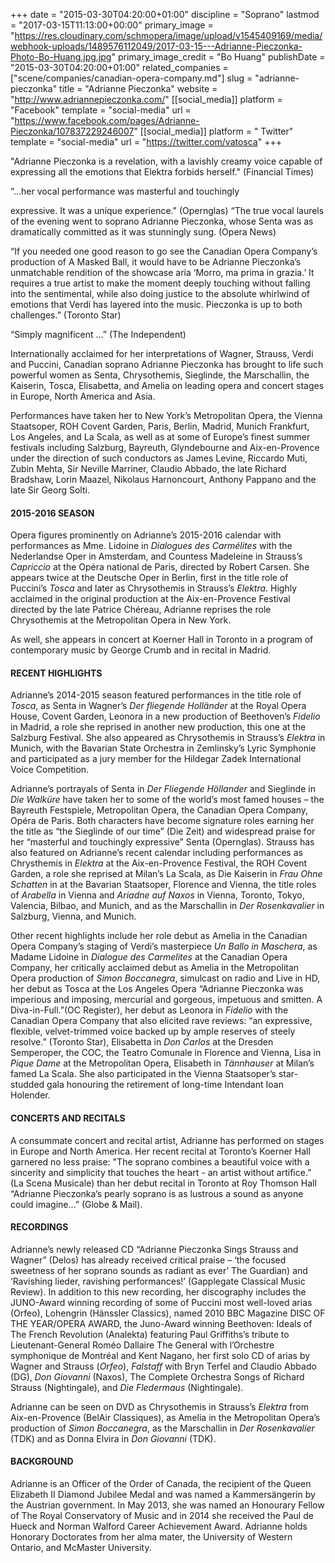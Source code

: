 +++
date = "2015-03-30T04:20:00+01:00"
discipline = "Soprano"
lastmod = "2017-03-15T11:13:00+00:00"
primary_image = "https://res.cloudinary.com/schmopera/image/upload/v1545409169/media/webhook-uploads/1489576112049/2017-03-15---Adrianne-Pieczonka-Photo-Bo-Huang.jpg.jpg"
primary_image_credit = "Bo Huang"
publishDate = "2015-03-30T04:20:00+01:00"
related_companies = ["scene/companies/canadian-opera-company.md"]
slug = "adrianne-pieczonka"
title = "Adrianne Pieczonka"
website = "http://www.adriannepieczonka.com/"
[[social_media]]
platform = "Facebook"
template = "social-media"
url = "https://www.facebook.com/pages/Adrianne-Pieczonka/107837229246007"
[[social_media]]
platform = " Twitter"
template = "social-media"
url = "https://twitter.com/vatosca"
+++

"Adrianne Pieczonka is a revelation, with a lavishly creamy
voice capable of expressing all the emotions that Elektra
forbids herself." (Financial Times)

“…her vocal performance was masterful and touchingly

expressive. It was a unique experience." (Opernglas)
“The true vocal laurels of the evening went to soprano
Adrianne Pieczonka, whose Senta was as dramatically
committed as it was stunningly sung. (Opera News)

“If you needed one good reason to go see the Canadian
Opera Company’s production of A Masked Ball, it would
have to be Adrianne Pieczonka’s unmatchable rendition of
the showcase aria ‘Morro, ma prima in grazia.’ It requires
a true artist to make the moment deeply touching without
falling into the sentimental, while also doing justice to the
absolute whirlwind of emotions that Verdi has layered into
the music. Pieczonka is up to both challenges.” (Toronto
Star)

“Simply magnificent …” (The Independent)

Internationally acclaimed for her interpretations of Wagner, Strauss, Verdi and Puccini, Canadian soprano Adrianne Pieczonka has brought to life such powerful women as Senta, Chrysothemis, Sieglinde, the Marschallin, the Kaiserin, Tosca, Elisabetta, and Amelia on leading opera and concert stages in Europe, North America and Asia.

Performances have taken her to New York’s Metropolitan Opera, the Vienna Staatsoper, ROH Covent Garden, Paris, Berlin, Madrid, Munich Frankfurt, Los Angeles, and La Scala, as well as at some of Europe’s finest summer festivals including Salzburg, Bayreuth, Glyndebourne and Aix-en-Provence under the direction of such conductors as James Levine, Riccardo Muti, Zubin Mehta, Sir Neville Marriner, Claudio Abbado, the late Richard Bradshaw, Lorin Maazel, Nikolaus Harnoncourt, Anthony Pappano and the late Sir Georg Solti.

#### 2015-2016 SEASON

Opera figures prominently on Adrianne’s 2015-2016 calendar with performances as Mme. Lidoine in *Dialogues des Carmélites* with the Nederlandse Oper in Amsterdam, and Countess Madeleine in Strauss’s *Capriccio* at the Opéra national de Paris, directed by Robert Carsen. She appears twice at the Deutsche Oper in Berlin, first in the title role of Puccini’s *Tosca* and later as Chrysothemis in Strauss’s *Elektra*. Highly acclaimed in the original production at the Aix-en-Provence Festival directed by the late Patrice Chéreau, Adrianne reprises the role Chrysothemis at the Metropolitan Opera in New York.

As well, she appears in concert at Koerner Hall in Toronto in a program of contemporary music by George Crumb and in recital in Madrid.

#### RECENT HIGHLIGHTS

Adrianne’s 2014-2015 season featured performances in the title role of *Tosca*, as Senta in Wagner’s *Der fliegende Holländer* at the Royal Opera House, Covent Garden, Leonora in a new production of Beethoven’s *Fidelio* in Madrid, a role she reprised in another new production, this one at the Salzburg Festival. She also appeared as Chrysothemis in Strauss’s *Elektra* in Munich, with the Bavarian State Orchestra in Zemlinsky’s Lyric Symphonie and participated as a jury member for the Hildegar Zadek International Voice Competition.

Adrianne’s portrayals of Senta in *Der Fliegende Höllander* and Sieglinde in *Die Walküre* have taken her to some of the world’s most famed houses – the Bayreuth Festspiele, Metropolitan Opera, the Canadian Opera Company, Opéra de Paris. Both characters have become signature roles earning her the title as “the Sieglinde of our time” (Die Zeit) and widespread praise for her “masterful and touchingly expressive” Senta (Opernglas). Strauss has also featured on Adrianne’s recent calendar including performances as Chrysthemis in *Elektra* at the Aix-en-Provence Festival, the ROH Covent  Garden, a role she reprised at Milan’s La Scala, as Die Kaiserin in *Frau Ohne Schatten* in at the Bavarian Staatsoper, Florence and Vienna, the title roles of *Arabella* in Vienna and *Ariadne auf Naxos* in Vienna, Toronto, Tokyo, Valencia, Bilbao, and Munich, and as the Marschallin in *Der Rosenkavalier* in Salzburg, Vienna, and Munich.

Other recent highlights include her role debut as Amelia in the Canadian Opera Company’s staging of Verdi’s masterpiece *Un Ballo in Maschera*, as Madame Lidoine in *Dialogue des Carmelites* at the Canadian Opera Company, her critically acclaimed debut as Amelia in the Metropolitan Opera production of *Simon Boccanegra*, simulcast on radio and Live in HD, her debut as Tosca at the Los Angeles Opera “Adrianne Pieczonka was imperious and imposing, mercurial and gorgeous, impetuous and smitten. A Diva-in-Full.”(OC Register), her debut as Leonora in *Fidelio* with the Canadian Opera Company that also elicited rave reviews: “an expressive, flexible, velvet-trimmed voice backed up by ample reserves of steely resolve.” (Toronto Star), Elisabetta in *Don Carlos* at the Dresden Semperoper, the COC, the Teatro Comunale in Florence and Vienna, Lisa in *Pique Dame* at the Metropolitan Opera, Elisabeth in *Tännhauser* at Milan’s famed La Scala. She also participated in the Vienna Staatsoper’s star-studded gala honouring the retirement of long-time Intendant Ioan Holender.

#### CONCERTS AND RECITALS

A consummate concert and recital artist, Adrianne has performed on stages in Europe and North
America. Her recent recital at Toronto’s Koerner Hall garnered no less praise: "The soprano combines a beautiful voice with a sincerity and simplicity that touches the heart - an artist without artifice.” (La Scena Musicale) than her debut recital in Toronto at Roy Thomson Hall “Adrianne Pieczonka’s pearly soprano is as lustrous a sound as anyone could imagine…” (Globe & Mail).

#### RECORDINGS

Adrianne’s newly released CD “Adrianne Pieczonka Sings Strauss and Wagner” (Delos) has already
received critical praise – ‘the focused sweetness of her soprano sounds as radiant as ever’ The Guardian) and ‘Ravishing lieder, ravishing performances!’ (Gapplegate Classical Music Review). In addition to this new recording, her discography includes the JUNO-Award winning recording of some of Puccini most well-loved arias (Orfeo), Lohengrin (Hänssler Classics), named 2010 BBC Magazine DISC OF THE YEAR/OPERA AWARD, the Juno-Award winning Beethoven: Ideals of The French Revolution (Analekta) featuring Paul Griffiths’s tribute to Lieutenant-General Roméo Dallaire The General with l’Orchestre symphonique de Montréal and Kent Nagano, her first solo CD of arias by Wagner and Strauss (*Orfeo*), *Falstaff* with Bryn Terfel and Claudio Abbado (DG), *Don Giovanni* (Naxos), The Complete Orchestra Songs of Richard Strauss (Nightingale), and *Die Fledermaus* (Nightingale).

Adrianne can be seen on DVD as Chrysothemis in Strauss’s *Elektra* from Aix-en-Provence (BelAir Classiques), as Amelia in the Metropolitan Opera’s production of *Simon Boccanegra*, as the Marschallin in *Der Rosenkavalier* (TDK) and as Donna Elvira in *Don Giovanni* (TDK).

#### BACKGROUND

Adrianne is an Officer of the Order of Canada, the recipient of the Queen Elizabeth II Diamond Jubilee Medal and was named a Kammersängerin by the Austrian government. In May 2013, she was named an Honourary Fellow of The Royal Conservatory of Music and in 2014 she received the Paul de Hueck and Norman Walford Career Achievement Award. Adrianne holds Honorary Doctorates from her alma mater, the University of Western Ontario, and McMaster University.
